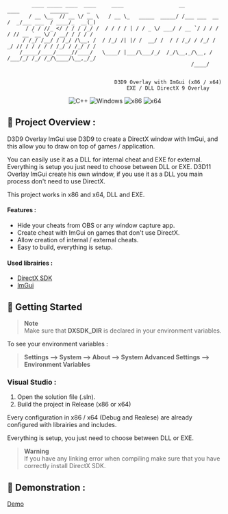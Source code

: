 ```
        ____ _____ ____  ____     ____                  __               ____          ______      _
       / __ \__  // __ \/ __ \   / __ \_   _____  _____/ /___ ___  __   /  _/___ ___  / ____/_  __(_)
      / / / //_ </ / / / /_/ /  / / / / | / / _ \/ ___/ / __ `/ / / /   / // __ `__ \/ / __/ / / / /
     / /_/ /__/ / /_/ /\__, /  / /_/ /| |/ /  __/ /  / / /_/ / /_/ /  _/ // / / / / / /_/ / /_/ / /
    /_____/____/_____//____/   \____/ |___/\___/_/  /_/\__,_/\__, /  /___/_/ /_/ /_/\____/\__,_/_/
                                                            /____/                              
                                                                             
                                                                           
                                   D3D9 Overlay with ImGui (x86 / x64)
                                       EXE / DLL DirectX 9 Overlay
```
<p align="center">
    <img src="https://img.shields.io/badge/language-C%2B%2B-%23f34b7d.svg?style=for-the-badge&logo=appveyor" alt="C++">
    <img src="https://img.shields.io/badge/platform-Windows-0078d7.svg?style=for-the-badge&logo=appveyor" alt="Windows">
    <img src="https://img.shields.io/badge/arch-x86-red.svg?style=for-the-badge&logo=appveyor" alt="x86">
    <img src="https://img.shields.io/badge/arch-x64-green.svg?style=for-the-badge&logo=appveyor" alt="x64">
</p>

## :open_book: Project Overview :

D3D9 Overlay ImGui use D3D9 to create a DirectX window with ImGui, and this allow you to draw on top of games / application.

You can easily use it as a DLL for internal cheat and EXE for external. Everything is setup you just need to choose between DLL or EXE. D3D11 Overlay ImGui create his own window, if you use it as a DLL you main process don't need to use DirectX.

This project works in x86 and x64, DLL and EXE.

#### Features :

- Hide your cheats from OBS or any window capture app.
- Create cheat with ImGui on games that don't use DirectX.
- Allow creation of internal / external cheats.
- Easy to build, everything is setup.

#### Used librairies :

- [DirectX SDK](https://www.microsoft.com/en-us/download/details.aspx?id=6812)
- [ImGui](https://github.com/ocornut/imgui)

## :rocket: Getting Started

> **Note** <br>
> Make sure that **DXSDK_DIR** is declared in your environment variables.

To see your environment variables :

> **Settings --> System --> About --> System Advanced Settings --> Environment Variables**

### Visual Studio :

1. Open the solution file (.sln).
2. Build the project in Release (x86 or x64)

Every configuration in x86 / x64 (Debug and Realese) are already configured with librairies and includes.

Everything is setup, you just need to choose between DLL or EXE.

> **Warning** <br>
> If you have any linking error when compiling make sure that you have correctly install DirectX SDK.

## 🧪 Demonstration :

[Demo](https://github.com/adamhlt/D3D11-Overlay-ImGui/assets/48086737/1afe86bb-d1e7-4b09-a6dc-4c153770bfe5)
